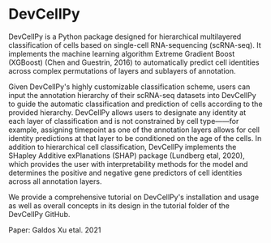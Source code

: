 # DevCellPy

DevCellPy is a Python package designed for hierarchical multilayered classification of cells based on single-cell RNA-sequencing (scRNA-seq). It implements the machine learning algorithm Extreme Gradient Boost (XGBoost) (Chen and Guestrin, 2016) to automatically predict cell identities across complex permutations of layers and sublayers of annotation.

Given DevCellPy's highly customizable classification scheme, users can input the annotation hierarchy of their scRNA-seq datasets into DevCellPy to guide the automatic classification and prediction of cells according to the provided hierarchy. DevCellPy allows users to designate any identity at each layer of classification and is not constrained by cell type——for example, assigning timepoint as one of the annotation layers allows for cell identity predictions at that layer to be conditioned on the age of the cells. In addition to hierarchical cell classification, DevCellPy implements the SHapley Additive exPlanations (SHAP) package (Lundberg etal, 2020), which provides the user with interpretability methods for the model and determines the positive and negative gene predictors of cell identities across all annotation layers.

We provide a comprehensive tutorial on DevCellPy's installation and usage as well as overall concepts in its design in the tutorial folder of the DevCellPy GitHub.

Paper: Galdos Xu etal. 2021
